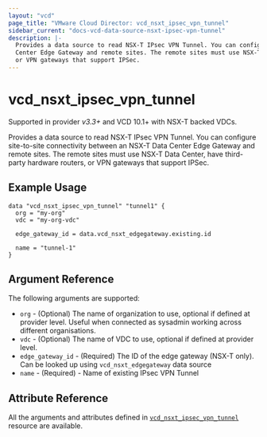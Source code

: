 ```yaml
---
layout: "vcd"
page_title: "VMware Cloud Director: vcd_nsxt_ipsec_vpn_tunnel"
sidebar_current: "docs-vcd-data-source-nsxt-ipsec-vpn-tunnel"
description: |-
  Provides a data source to read NSX-T IPsec VPN Tunnel. You can configure site-to-site connectivity between an NSX-T Data
  Center Edge Gateway and remote sites. The remote sites must use NSX-T Data Center, have third-party hardware routers,
  or VPN gateways that support IPSec.
---
```


# vcd\_nsxt\_ipsec\_vpn\_tunnel

Supported in provider *v3.3+* and VCD 10.1+ with NSX-T backed VDCs.

Provides a data source to read NSX-T IPsec VPN Tunnel. You can configure site-to-site connectivity between an NSX-T Data
Center Edge Gateway and remote sites. The remote sites must use NSX-T Data Center, have third-party hardware routers,
or VPN gateways that support IPSec.

## Example Usage

```hcl
data "vcd_nsxt_ipsec_vpn_tunnel" "tunnel1" {
  org = "my-org"
  vdc = "my-org-vdc"

  edge_gateway_id = data.vcd_nsxt_edgegateway.existing.id

  name = "tunnel-1"
}
```

## Argument Reference

The following arguments are supported:

* `org` - (Optional) The name of organization to use, optional if defined at provider level. Useful
  when connected as sysadmin working across different organisations.
* `vdc` - (Optional) The name of VDC to use, optional if defined at provider level.
* `edge_gateway_id` - (Required) The ID of the edge gateway (NSX-T only). Can be looked up using `vcd_nsxt_edgegateway`
  data source
* `name` - (Required)  - Name of existing IPsec VPN Tunnel

## Attribute Reference

All the arguments and attributes defined in
[`vcd_nsxt_ipsec_vpn_tunnel`](/providers/vmware/vcd/latest/docs/resources/nsxt_ipsec_vpn_tunnel.html) resource are available.
